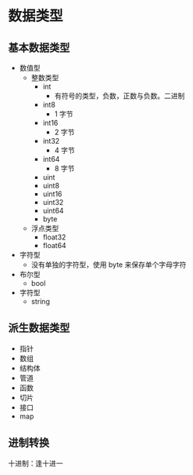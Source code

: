 # 数据类型

## 基本数据类型

- 数值型
  - 整数类型
    - int
      - 有符号的类型，负数，正数与负数。二进制
    - int8
      - 1 字节
    - int16
      - 2 字节
    - int32
      - 4 字节
    - int64
      - 8 字节
    - uint
    - uint8
    - uint16
    - uint32
    - uint64
    - byte
  - 浮点类型
    - float32
    - float64
- 字符型
  - 没有单独的字符型，使用 byte 来保存单个字母字符
- 布尔型
  - bool
- 字符型
  - string

## 派生数据类型

- 指针
- 数组
- 结构体
- 管道
- 函数
- 切片
- 接口
- map

## 进制转换

十进制：逢十进一

